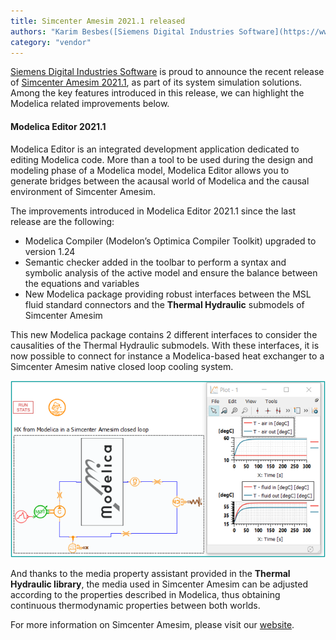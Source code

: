 ```yaml
---
title: Simcenter Amesim 2021.1 released
authors: "Karim Besbes([Siemens Digital Industries Software](https://www.sw.siemens.com/ ))"
category: "vendor"
---
```



[Siemens Digital Industries Software](https://www.sw.siemens.com/ ) is proud to announce the 
recent release of [Simcenter Amesim 2021.1](https://www.youtube.com/watch?v=YNwLOHDF148&ab_channel=SiemensSoftware), as part of its system simulation solutions. Among the key features introduced in this release, we can highlight the Modelica related improvements below.

#### Modelica Editor 2021.1
Modelica Editor is an integrated development application dedicated to editing Modelica code. More than a tool to be used during the design and modeling phase of a Modelica model, Modelica Editor allows you to generate bridges between the acausal world of Modelica and the causal environment of Simcenter Amesim.

The improvements introduced in Modelica Editor 2021.1 since the last release are the following:
* Modelica Compiler (Modelon’s Optimica Compiler Toolkit) upgraded to version 1.24
* Semantic checker added in the toolbar to perform a syntax and symbolic analysis of the active model and ensure the balance between the equations and variables
* New Modelica package providing robust interfaces between the MSL fluid standard connectors and the **Thermal Hydraulic** submodels of Simcenter Amesim

This new Modelica package contains 2 different interfaces to consider the causalities of the Thermal Hydraulic submodels. With these interfaces, it is now possible to connect for instance a Modelica-based heat exchanger to a Simcenter Amesim native closed loop cooling system.

![Hybrid modelling example](Simcenter_Amesim_Modelica_Editor_20211.png 'Application example of Simcenter Amesim')

And thanks to the media property assistant provided in the **Thermal Hydraulic library**, the media used in Simcenter Amesim can be adjusted according to the properties described in Modelica, thus obtaining continuous thermodynamic properties between both worlds.

For more information on Simcenter Amesim, please visit our [website](https://www.plm.automation.siemens.com/global/fr/products/simcenter/simcenter-amesim.html).

